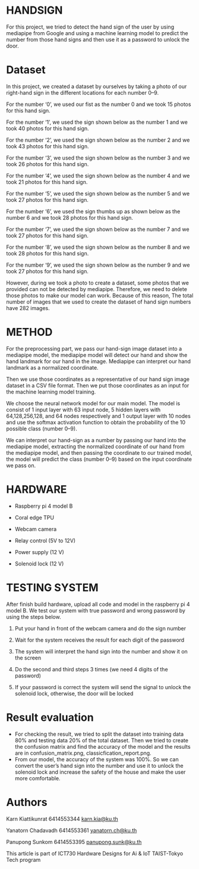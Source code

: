 # HANDSIGN
For this project, we tried to detect the hand sign of the user by using mediapipe from Google and using a machine learning model to predict the number from those hand signs and then use it as a password to unlock the door.
# Dataset
In this project, we created a dataset by ourselves by taking a photo of our right-hand sign in the different locations for each number 0–9.

For the number ‘0’, we used our fist as the number 0 and we took 15 photos for this hand sign.

For the number ‘1’, we used the sign shown below as the number 1 and we took 40 photos for this hand sign.

For the number ‘2’, we used the sign shown below as the number 2 and we took 43 photos for this hand sign.

For the number ‘3’, we used the sign shown below as the number 3 and we took 26 photos for this hand sign.

For the number ‘4’, we used the sign shown below as the number 4 and we took 21 photos for this hand sign.

For the number ‘5’, we used the sign shown below as the number 5 and we took 27 photos for this hand sign.

For the number ‘6’, we used the sign thumbs up as shown below as the number 6 and we took 28 photos for this hand sign.

For the number ‘7’, we used the sign shown below as the number 7 and we took 27 photos for this hand sign.

For the number ‘8’, we used the sign shown below as the number 8 and we took 28 photos for this hand sign.

For the number ‘9’, we used the sign shown below as the number 9 and we took 27 photos for this hand sign.

However, during we took a photo to create a dataset, some photos that we provided can not be detected by mediapipe. Therefore, we need to delete those photos to make our model can work.
Because of this reason, The total number of images that we used to create the dataset of hand sign numbers have 282 images.
# METHOD
For the preprocessing part, we pass our hand-sign image dataset into a mediapipe model, the mediapipe model will detect our hand and show the hand landmark for our hand in the image. Mediapipe can interpret our hand landmark as a normalized coordinate.

Then we use those coordinates as a representative of our hand sign image dataset in a CSV file format. Then we put those coordinates as an input for the machine learning model training.

We choose the neural network model for our main model. The model is consist of 1 input layer with 63 input node, 5 hidden layers with 64,128,256,128, and 64 nodes respectively and 1 output layer with 10 nodes and use the softmax activation function to obtain the probability of the 10 possible class (number 0–9).

We can interpret our hand-sign as a number by passing our hand into the mediapipe model, extracting the normalized coordinate of our hand from the mediapipe model, and then passing the coordinate to our trained model, the model will predict the class (number 0–9) based on the input coordinate we pass on.
# HARDWARE
- Raspberry pi 4 model B

- Coral edge TPU

- Webcam camera

- Relay control (5V to 12V)

- Power supply (12 V)

- Solenoid lock (12 V)

# TESTING SYSTEM
After finish build hardware, upload all code and model in the raspberry pi 4 model B. We test our system with true password and wrong password by using the steps below.

1. Put your hand in front of the webcam camera and do the sign number

2. Wait for the system receives the result for each digit of the password

3. The system will interpret the hand sign into the number and show it on the screen

4. Do the second and third steps 3 times (we need 4 digits of the password)

5. If your password is correct the system will send the signal to unlock the solenoid lock, otherwise, the door will be locked

# Result evaluation
- For checking the result, we tried to split the dataset into training data 80% and testing data 20% of the total dataset. Then we tried to create the confusion matrix and find the accuracy of the model and the results are in confusion_matrix.png, classicfication_report.png.
- From our model, the accuracy of the system was 100%. So we can convert the user’s hand sign into the number and use it to unlock the solenoid lock and increase the safety of the house and make the user more comfortable.

# Authors
Karn Kiattikunrat 6414553344 karn.kia@ku.th

Yanatorn Chadavadh 6414553361 yanatorn.ch@ku.th

Panupong Sunkom 6414553395 panupong.sunk@ku.th

This article is part of ICT730 Hardware Designs for Ai & IoT TAIST-Tokyo Tech program
